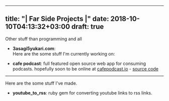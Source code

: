 
---
title: "| Far Side Projects |"
date: 2018-10-10T04:13:32+03:00
draft: true
---

Other stuff than programming and all

- **3asagi5yukari.com**:  
Here are the some stuff I'm currently working on:

- **cafe podcast**: full featured open source web app for consuming podcasts. hopefully soon to be online at [cafepodcast.io](http://cafepodcast.io) - [source code](https://github.com/ccozkan/cafe_podcast) 

---------------
Here are the some stuff I've made.
- **youtube_to_rss**: ruby gem for converting youtube links to rss links. 
